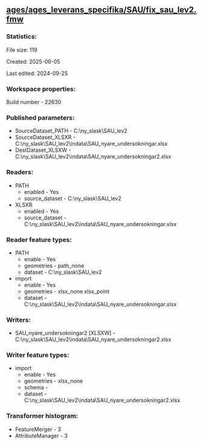 ﻿## [ages/ages_leverans_specifika/SAU/fix_sau_lev2.fmw](https://github.com/kicki58/kix_working_dir/blob/master/ages/ages_leverans_specifika/SAU/fix_sau_lev2.fmw)

### Statistics:
File size: 119

Created: 2025-06-05

Last edited: 2024-09-25


### Workspace properties:
Build number    - 22630

### Published parameters:
*  SourceDataset_PATH    -   C:\ny_slask\SAU_lev2
*  SourceDataset_XLSXR    -   C:\ny_slask\SAU_lev2\indata\SAU_nyare_undersokningar.xlsx
*  DestDataset_XLSXW    -   C:\ny_slask\SAU_lev2\indata\SAU_nyare_undersokningar2.xlsx

### Readers:
*  PATH
    * enabled    -  Yes
    * source_dataset    -   C:\ny_slask\SAU_lev2
*  XLSXR
    * enabled    -  Yes
    * source_dataset    -   C:\ny_slask\SAU_lev2\indata\SAU_nyare_undersokningar.xlsx

### Reader feature types:
*  PATH
    * enable - Yes
    * geometries - path_none
    * dataset - C:\ny_slask\SAU_lev2
*  import
    * enable - Yes
    * geometries - xlsx_none xlsx_point
    * dataset - C:\ny_slask\SAU_lev2\indata\SAU_nyare_undersokningar.xlsx


### Writers:
*  SAU_nyare_undersokningar2 [XLSXW]    -   C:\ny_slask\SAU_lev2\indata\SAU_nyare_undersokningar2.xlsx

### Writer feature types:
*  import
    * enable - Yes
    * geometries - xlsx_none
    * schema - 
    * dataset - C:\ny_slask\SAU_lev2\indata\SAU_nyare_undersokningar2.xlsx

### Transformer histogram:
*  FeatureMerger    -   3
*  AttributeManager    -   3

